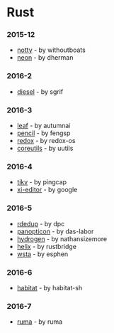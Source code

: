 # Rust


### 2015-12
- [notty](https://github.com/withoutboats/notty) - by withoutboats
- [neon](https://github.com/dherman/neon) - by dherman

### 2016-2
- [diesel](https://github.com/sgrif/diesel) - by sgrif

### 2016-3
- [leaf](https://github.com/autumnai/leaf) - by autumnai
- [pencil](https://github.com/fengsp/pencil) - by fengsp
- [redox](https://github.com/redox-os/redox) - by redox-os
- [coreutils](https://github.com/uutils/coreutils) - by uutils

### 2016-4
- [tikv](https://github.com/pingcap/tikv) - by pingcap
- [xi-editor](https://github.com/google/xi-editor) - by google

### 2016-5
- [rdedup](https://github.com/dpc/rdedup) - by dpc
- [panopticon](https://github.com/das-labor/panopticon) - by das-labor
- [hydrogen](https://github.com/nathansizemore/hydrogen) - by nathansizemore
- [helix](https://github.com/rustbridge/helix) - by rustbridge
- [wsta](https://github.com/esphen/wsta) - by esphen

### 2016-6
- [habitat](https://github.com/habitat-sh/habitat) - by habitat-sh

### 2016-7
- [ruma](https://github.com/ruma/ruma) - by ruma
